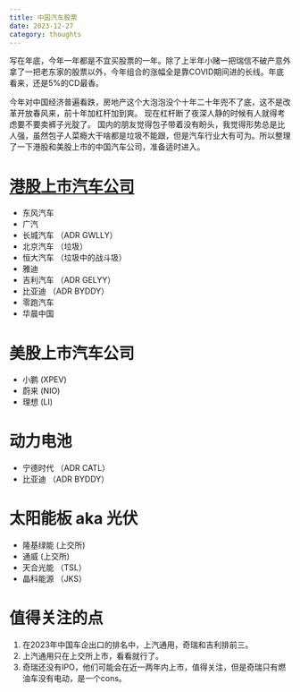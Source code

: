```yaml
---
title: 中国汽车股票
date: 2023-12-27
category: thoughts
---
```


写在年底，今年一年都是不宜买股票的一年。除了上半年小赌一把瑞信不破产意外拿了一把老东家的股票以外，今年组合的涨幅全是靠COVID期间进的长线。年底看来，还是5%的CD最香。 

今年对中国经济普遍看跌，房地产这个大泡泡没个十年二十年兜不了底，这不是改革开放春风来，前十年加杠杆加到爽。 现在杠杆断了夜深人静的时候有人就得考虑要不要卖裤子光腚了。 国内的朋友觉得包子带着没有盼头，我觉得形势总是比人强，虽然包子人菜瘾大干啥都是垃圾不能跟，但是汽车行业大有可为。所以整理了一下港股和美股上市的中国汽车公司，准备适时进入。

# [港股上市汽车公司](https://zh.wikipedia.org/wiki/Category:%E9%A6%99%E6%B8%AF%E4%B8%8A%E5%B8%82%E6%B1%BD%E8%BB%8A%E5%85%AC%E5%8F%B8)
- 东风汽车
- 广汽
- 长城汽车 （ADR GWLLY）
- 北京汽车 （垃圾）
- 恒大汽车 （垃圾中的战斗圾）
- 雅迪
- 吉利汽车 （ADR GELYY）
- 比亚迪   （ADR BYDDY）
- 零跑汽车
- 华晨中国

# 美股上市汽车公司
- 小鹏 (XPEV)
- 蔚来 (NIO)
- 理想 (LI)

# 动力电池
- 宁德时代 （ADR CATL）
- 比亚迪  （ADR BYDDY）

# 太阳能板 aka 光伏
- 隆基绿能  (上交所)
- 通威     (上交所)
- 天合光能  （TSL）
- 晶科能源   （JKS）

# 值得关注的点
1. 在2023年中国车企出口的排名中，上汽通用，奇瑞和吉利排前三。
2. 上汽通用只在上交所上市，看看就行了。
3. 奇瑞还没有IPO，他们可能会在近一两年内上市，值得关注，但是奇瑞只有燃油车没有电动，是一个cons。
